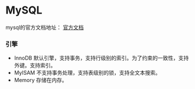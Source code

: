 # MySQL

mysql的官方文档地址： [官方文档](https://dev.mysql.com/doc/refman/8.0/en)

### 引擎
* InnoDB
默认引擎，支持事务，支持行级别的索引。为了约束的一致性，支持外键。支持索引。
* MyISAM
不支持事务处理，支持表级别的锁，支持全文本搜索。
* Memory
存储在内存。
